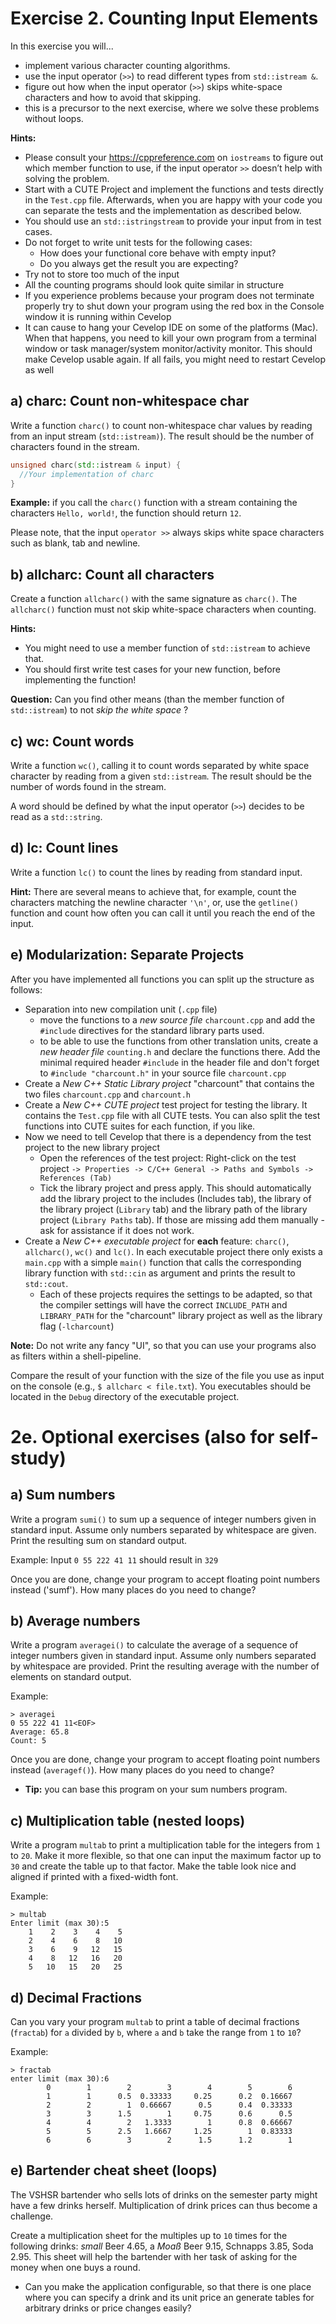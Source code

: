 # Exercise 2. Counting Input Elements

In this exercise you will...

  - implement various character counting algorithms.
  - use the input operator (`>>`) to read different types from `std::istream &`.
  - figure out how when the input operator (`>>`) skips white-space characters and how to avoid that skipping.
  - this is a precursor to the next exercise, where we solve these problems without loops.

**Hints:**

  - Please consult your https://cppreference.com on `iostreams` to figure out which member function to use, if the input operator `>>` doesn’t help with solving the problem. 
  - Start with a CUTE Project and implement the functions and tests directly in the `Test.cpp` file. Afterwards, when you are happy with your code you can separate the tests and the implementation as described below. 
  - You should use an `std::istringstream` to provide your input from in test cases.
  - Do not forget to write unit tests for the following cases:
    - How does your functional core behave with empty input? 
    - Do you always get the result you are expecting?
  - Try not to store too much of the input
  - All the counting programs should look quite similar in structure
  - If you experience problems because your program does not terminate properly try to shut down your program using the red box in the Console window it is running within Cevelop
  - It can cause to hang your Cevelop IDE on some of the platforms (Mac). When that happens, you need to kill your own program from a terminal window or task manager/system monitor/activity monitor. This should make Cevelop usable again. If all fails, you might need to restart Cevelop as well


## a) charc: Count non-whitespace char
 
Write a function `charc()` to count non-whitespace char values by reading from an input stream (`std::istream)`). The result should be the number of characters found in the stream.

```cpp
unsigned charc(std::istream & input) {
  //Your implementation of charc
}
```

**Example:** if you call the `charc()` function with a stream containing the characters `Hello, world!`, the function should return `12`.

Please note, that the input `operator >>` always skips white space characters such as blank, tab and newline.

## b) allcharc: Count all characters
 
Create a function `allcharc()` with the same signature as `charc()`. The `allcharc()` function must not skip white-space characters when counting.

**Hints:**

  -  You might need to use a member function of `std::istream` to achieve that.
  -  You should first write test cases for your new function, before implementing the function!


**Question:** Can you find other means (than the member function of `std::istream`) to not _skip the white space_ ?

## c) wc: Count words
 
Write a function `wc()`, calling it to count words separated by white space character by reading from a given `std::istream`. The result should be the number of words found in the stream.

A word should be defined by what the input operator (`>>`) decides to be read as a `std::string`.

## d) lc: Count lines
 
Write a function `lc()` to count the lines by reading from standard input.

**Hint:** There are several means to achieve that, for example, count the characters matching the newline character `'\n'`, or, use the `getline()` function and count how often you can call it until you reach the end of the input.

## e) Modularization:  Separate Projects
 
After you have implemented all functions you can split up the structure as follows:

  - Separation into new compilation unit (`.cpp` file)
    - move the functions to a _new source file_ `charcount.cpp` and add the `#include` directives for the standard library parts used.
    - to be able to use the functions from other translation units, create a _new header file_ `counting.h` and declare the functions there. Add the minimal required header `#include` in the header file and don't forget to `#include "charcount.h"` in your source file `charcount.cpp`
  - Create a _New C++ Static Library project_ "charcount" that contains the two files `charcount.cpp` and `charcount.h`
  - Create a _New C++ CUTE project_ test project for testing the library. It contains the `Test.cpp` file with all CUTE tests. You can also split the test functions into CUTE suites for each function, if you like.
  - Now we need to tell Cevelop that there is a dependency from the test project to the new library project
    - Open the references of the test project: Right-click on the test project `-> Properties -> C/C++ General -> Paths and Symbols -> References (Tab)`
    - Tick the library project and press apply. This should automatically add the library project to the includes (Includes tab), the library of the library project (`Library` tab) and the library path of the library project (`Library Paths` tab). If those are missing add them manually - ask for assistance if it does not work.
  - Create a _New C++ executable project_ for **each** feature: `charc()`, `allcharc()`, `wc()` and `lc()`. In each executable project there only exists a `main.cpp` with a simple `main()` function that calls the corresponding library function with `std::cin` as argument and prints the result to `std::cout`.
     - Each of these projects requires the settings to be adapted, so that the compiler settings will have the correct `INCLUDE_PATH` and `LIBRARY_PATH` for the "charcount" library project as well as the library flag (`-lcharcount`)
  


**Note:** Do not write any fancy "UI", so that you can use your programs also as filters within a shell-pipeline.

Compare the result of your function with the size of the file you use as input on the console (e.g., `$ allcharc < file.txt`). You executables should be located in the `Debug` directory of the executable project.


# 2e. Optional exercises  (also for self-study)

## a) Sum numbers
 
Write a program `sumi()` to sum up a sequence of integer numbers given in standard input. Assume only numbers separated by whitespace are given. Print the resulting sum on standard output.

Example: Input `0 55 222 41 11` should result in `329`

Once you are done, change your program to accept floating point numbers instead ('sumf'). How many places do you need to change?


## b) Average numbers
 
Write a program `averagei()` to calculate the average of a sequence of integer numbers given in standard input. Assume only numbers separated by whitespace are provided. Print the resulting average with the number of elements on standard output.

Example: 

```
> averagei
0 55 222 41 11<EOF>
Average: 65.8
Count: 5
```

Once you are done, change your program to accept floating point numbers instead (`averagef()`). How many places do you need to change?


  - **Tip:** you can base this program on your sum numbers program.

## c) Multiplication table (nested loops)
 
Write a program `multab` to print a multiplication table for the integers from `1` to `20`. Make it more flexible, so that one can input the maximum factor up to `30` and create the table up to that factor. Make the table look nice and aligned if printed with a fixed-width font.

Example: 

```
> multab
Enter limit (max 30):5
    1    2    3    4    5
    2    4    6    8   10
    3    6    9   12   15
    4    8   12   16   20
    5   10   15   20   25
```


## d) Decimal Fractions 
 
Can you vary your program `multab` to print a table of decimal fractions (`fractab`) for `a` divided by `b`, where `a` and `b` take the range from `1` to `10`?

Example: 

```
> fractab
enter limit (max 30):6
        0        1        2        3        4        5        6
        1        1      0.5  0.33333     0.25      0.2  0.16667
        2        2        1  0.66667      0.5      0.4  0.33333
        3        3      1.5        1     0.75      0.6      0.5
        4        4        2   1.3333        1      0.8  0.66667
        5        5      2.5   1.6667     1.25        1  0.83333
        6        6        3        2      1.5      1.2        1
```

## e) Bartender cheat sheet (loops)
 
The VSHSR bartender who sells lots of drinks on the semester party might have a few drinks herself. Multiplication of drink prices can thus become a challenge. 

Create a multiplication sheet for the multiples up to `10` times for the following drinks: *small* Beer 4.65, a *Moaß* Beer 9.15, Schnapps 3.85, Soda 2.95. This sheet will help the bartender with her task of asking for the money when one buys a round.


  - Can you make the application configurable, so that there is one place where you can specify a drink and its unit price an generate tables for arbitrary drinks or price changes easily?
  




